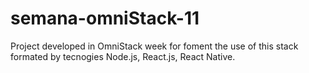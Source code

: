 # semana-omniStack-11

Project developed in OmniStack week for foment the use of this stack formated by tecnogies Node.js, React.js, React Native.
